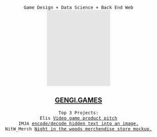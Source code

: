 <p align="center">  
  <samp>   
    Game Design + Data Science + Back End Web<br>
    <img src="https://github.com/Genji-MS/Genji-MS.github.io/blob/main/giphy.gif" width="200">
    <h2 align="center" style="color: #fc6203">
      <a rel="nofollow noopener noreferrer" target="_blank" href="https://genji.games">GENGI.GAMES</a>
    </h2>
  </samp>
</p>

<p align="center">
  <samp>
    Top 3 Projects: <br>
    Elis <a href="https://github.com/Genji-MS/Elis-ProductPitch">Video game product pitch</a><br>
    IMJA <a href="https://github.com/Genji-MS/imja">encode/decode hidden text into an image.</a><br>
    NitW_Merch <a href="https://github.com/Genji-MS/NitW_Merch">Night in the woods merchendise store mockup.</a><br>
  </samp>
</p>

